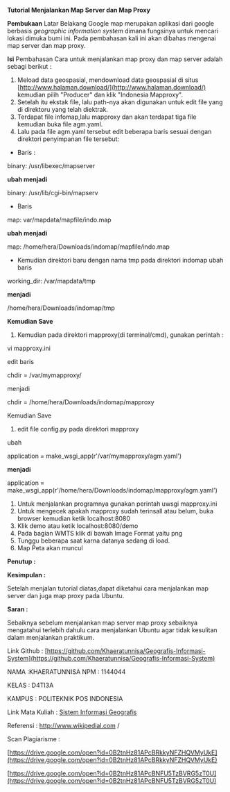 

**Tutorial Menjalankan Map Server dan Map Proxy**


**Pembukaan**
Latar Belakang
Google map merupakan aplikasi dari google berbasis _geographic information system_ dimana fungsinya untuk mencari lokasi dimuka bumi ini. Pada pembahasan kali ini akan dibahas mengenai map server dan map proxy.

**Isi**
Pembahasan
Cara untuk menjalankan map proxy dan map server adalah sebagi berikut :

1. Meload data geospasial, mendownload data geospasial di situs   [http://www.halaman.download/](http://www.halaman.download/) kemudian pilih &quot;Producer&quot; dan klik &quot;Indonesia Mapproxy&quot;.
2. Setelah itu ekstak file, lalu path-nya akan digunakan untuk edit file yang di direktoru yang telah diektrak.
3. Terdapat file infomap,lalu mapproxy dan akan terdapat tiga file kemudian buka file agm.yaml.
4. Lalu pada file agm.yaml tersebut edit beberapa baris sesuai dengan direktori penyimpanan file tersebut:

- Baris :

binary: /usr/libexec/mapserver

**ubah menjadi**

binary: /usr/lib/cgi-bin/mapserv

- Baris

map: var/mapdata/mapfile/indo.map

**ubah menjadi**

map: /home/hera/Downloads/indomap/mapfile/indo.map

- Kemudian direktori baru dengan nama tmp pada direktori indomap ubah baris

working\_dir: /var/mapdata/tmp

**menjadi**

/home/hera/Downloads/indomap/tmp

**Kemudian Save**

1. Kemudian pada direktori mapproxy(di terminal/cmd), gunakan perintah :

vi mapproxy.ini

edit baris

chdir = /var/mymapproxy/

menjadi

chdir = /home/hera/Downloads/indomap/mapproxy

Kemudian Save

1. edit file config.py pada direktori mapproxy

ubah

application = make\_wsgi\_app(r&#39;/var/mymapproxy/agm.yaml&#39;)

**menjadi**

application = make\_wsgi\_app(r&#39;/home/hera/Downloads/indomap/mapproxy/agm.yaml&#39;)

1. Untuk menjalankan programnya gunakan perintah uwsgi mapproxy.ini
2. Untuk mengecek apakah mapproxy sudah terinsall atau belum, buka browser kemudian ketik localhost:8080
3. Klik demo atau ketik localhost:8080/demo
4. Pada bagian WMTS klik di bawah Image Format yaitu png
5. Tunggu beberapa saat karna datanya sedang di load.
6. Map Peta akan muncul

**Penutup :**

**Kesimpulan :**

Setelah menjalan tutorial diatas,dapat diketahui cara menjalankan map server dan juga map proxy pada Ubuntu.

**Saran :**

Sebaiknya sebelum menjalankan map server map proxy sebaiknya mengatahui terlebih dahulu cara menjalankan Ubuntu agar tidak kesulitan dalam menjalankan praktikum.

Link Github : [https://github.com/Khaeratunnisa/Geografis-Informasi-System](https://github.com/Khaeratunnisa/Geografis-Informasi-System)

NAMA        :KHAERATUNNISA
NPM                : 1144044

KELAS        : D4TI3A

KAMPUS        : POLITEKNIK POS INDONESIA

Link Mata Kuliah :   [Sistem Informasi Geografis](http://www.awangga.net/)

Referensi                 : http://www.wikipedial.com /

Scan Plagiarisme :

[https://drive.google.com/open?id=0B2tnHz81APcBRkkyNFZHQVMyUkE](https://drive.google.com/open?id=0B2tnHz81APcBRkkyNFZHQVMyUkE)

[https://drive.google.com/open?id=0B2tnHz81APcBNFU5TzBVRG5zT0U](https://drive.google.com/open?id=0B2tnHz81APcBNFU5TzBVRG5zT0U)

